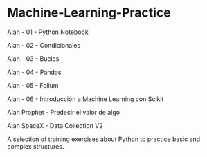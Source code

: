 # Machine-Learning-Practice
Alan - 01 - Python Notebook

Alan - 02 - Condicionales

Alan - 03 - Bucles

Alan - 04 - Pandas

Alan - 05 - Folium

Alan - 06 - Introducción a Machine Learning con Scikit

Alan Prophet - Predecir el valor de algo

Alan SpaceX - Data Collection V2

A selection of training exercises about Python to practice basic and complex structures.
